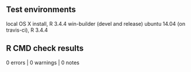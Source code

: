 
## Test environments

local OS X install, R 3.4.4
win-builder (devel and release)
ubuntu 14.04 (on travis-ci), R 3.4.4

## R CMD check results

0 errors | 0 warnings | 0 notes

